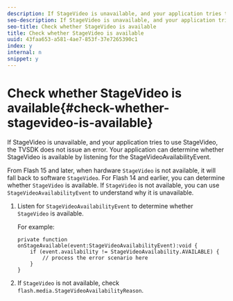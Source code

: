 ```yaml
---
description: If StageVideo is unavailable, and your application tries to use StageVideo, the TVSDK does not issue an error. Your application can determine whether StageVideo is available by listening for the StageVideoAvailabilityEvent.
seo-description: If StageVideo is unavailable, and your application tries to use StageVideo, the TVSDK does not issue an error. Your application can determine whether StageVideo is available by listening for the StageVideoAvailabilityEvent.
seo-title: Check whether StageVideo is available
title: Check whether StageVideo is available
uuid: 43faa653-a581-4ae7-853f-37e7265390c1
index: y
internal: n
snippet: y
---
```


# Check whether StageVideo is available{#check-whether-stagevideo-is-available}

If StageVideo is unavailable, and your application tries to use StageVideo, the TVSDK does not issue an error. Your application can determine whether StageVideo is available by listening for the StageVideoAvailabilityEvent.

From Flash 15 and later, when hardware `StageVideo` is not available, it will fall back to software `StageVideo`. For Flash 14 and earlier, you can determine whether `StageVideo` is available. If `StageVideo` is not available, you can use `StageVideoAvailabilityEvent` to understand why it is unavailable. 

1. Listen for `StageVideoAvailabilityEvent` to determine whether `StageVideo` is available.

   For example:

   ```
   private function onStageAvailable(event:StageVideoAvailabilityEvent):void {
       if (event.availability != StageVideoAvailability.AVAILABLE) {
           // process the error scenario here
       }
   }
   ```

1. If `StageVideo` is not available, check `flash.media.StageVideoAvailabilityReason`.
